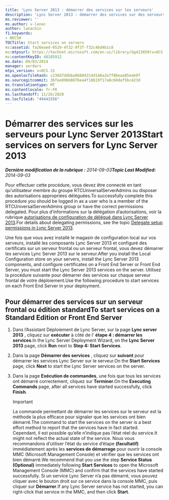 ```yaml
---
title: 'Lync Server 2013 : démarrer des services sur les serveurs'
description: 'Lync Server 2013 : démarrer des services sur des serveurs.'
ms.reviewer: ''
ms.author: v-lanac
author: lanachin
f1.keywords:
- NOCSH
TOCTitle: Start services on servers
ms:assetid: fa26eaed-0529-4f32-9f3f-f32c4bd4b1c8
ms:mtpsurl: https://technet.microsoft.com/en-us/library/Gg413059(v=OCS.15)
ms:contentKeyID: 48185912
ms.date: 09/03/2014
manager: serdars
mtps_version: v=OCS.15
ms.openlocfilehash: c238d7ddbba66604314d146a2e7f86eaa85eeb9f
ms.sourcegitcommit: 36fee89bb887bea4f18b19f17a8c69daf5bc423d
ms.translationtype: MT
ms.contentlocale: fr-FR
ms.lasthandoff: 11/26/2020
ms.locfileid: "49441556"
---
```

# <a name="start-services-on-servers-for-lync-server-2013"></a><span data-ttu-id="0e57b-103">Démarrer des services sur les serveurs pour Lync Server 2013</span><span class="sxs-lookup"><span data-stu-id="0e57b-103">Start services on servers for Lync Server 2013</span></span>

<div data-xmlns="http://www.w3.org/1999/xhtml">

<div class="topic" data-xmlns="http://www.w3.org/1999/xhtml" data-msxsl="urn:schemas-microsoft-com:xslt" data-cs="https://msdn.microsoft.com/">

<div data-asp="https://msdn2.microsoft.com/asp">



</div>

<div id="mainSection">

<div id="mainBody"><span data-ttu-id="0e57b-104">

<span> </span></span><span class="sxs-lookup"><span data-stu-id="0e57b-104">

<span> </span></span></span>

<span data-ttu-id="0e57b-105">_**Dernière modification de la rubrique :** 2014-09-03_</span><span class="sxs-lookup"><span data-stu-id="0e57b-105">_**Topic Last Modified:** 2014-09-03_</span></span>

<span data-ttu-id="0e57b-106">Pour effectuer cette procédure, vous devez être connecté en tant qu’utilisateur membre du groupe RTCUniversalServerAdmins ou disposer des autorisations appropriées déléguées.</span><span class="sxs-lookup"><span data-stu-id="0e57b-106">To successfully complete this procedure you should be logged in as a user who is a member of the RTCUniversalServerAdmins group or have the correct permissions delegated.</span></span> <span data-ttu-id="0e57b-107">Pour plus d’informations sur la délégation d’autorisations, voir la rubrique [autorisations de configuration de délégué dans Lync Server 2013](lync-server-2013-delegate-setup-permissions.md).</span><span class="sxs-lookup"><span data-stu-id="0e57b-107">For details about delegating permissions, see the topic [Delegate setup permissions in Lync Server 2013](lync-server-2013-delegate-setup-permissions.md).</span></span>

<span data-ttu-id="0e57b-108">Une fois que vous avez installé le magasin de configuration local sur vos serveurs, installé les composants Lync Server 2013 et configuré des certificats sur un serveur frontal ou un serveur frontal, vous devez démarrer les services Lync Server 2013 sur le serveur.</span><span class="sxs-lookup"><span data-stu-id="0e57b-108">After you install the Local Configuration store on your servers, install the Lync Server 2013 components, and configure certificates on a Front End Server or Front End Server, you must start the Lync Server 2013 services on the server.</span></span> <span data-ttu-id="0e57b-109">Utilisez la procédure suivante pour démarrer des services sur chaque serveur frontal de votre déploiement.</span><span class="sxs-lookup"><span data-stu-id="0e57b-109">Use the following procedure to start services on each Front End Server in your deployment.</span></span>

<div>

## <a name="to-start-services-on-a-standard-edition-or-front-end-server"></a><span data-ttu-id="0e57b-110">Pour démarrer des services sur un serveur frontal ou édition standard</span><span class="sxs-lookup"><span data-stu-id="0e57b-110">To start services on a Standard Edition or Front End Server</span></span>

1.  <span data-ttu-id="0e57b-111">Dans l’Assistant Déploiement de Lync Server, sur la page **Lync server 2013** , cliquez sur **exécuter** à côté de l' **étape 4 : démarrer les services**.</span><span class="sxs-lookup"><span data-stu-id="0e57b-111">In the Lync Server Deployment Wizard, on the **Lync Server 2013** page, click **Run** next to **Step 4: Start Services**.</span></span>

2.  <span data-ttu-id="0e57b-112">Dans la page **Démarrer des services** , cliquez sur **suivant** pour démarrer les services Lync Server sur le serveur.</span><span class="sxs-lookup"><span data-stu-id="0e57b-112">On the **Start Services** page, click **Next** to start the Lync Server services on the server.</span></span>

3.  <span data-ttu-id="0e57b-113">Dans la page **Exécution de commandes**, une fois que tous les services ont démarré correctement, cliquez sur **Terminer**.</span><span class="sxs-lookup"><span data-stu-id="0e57b-113">On the **Executing Commands** page, after all services have started successfully, click **Finish**.</span></span>
    
    <div>
    

    > [!IMPORTANT]  
    > <span data-ttu-id="0e57b-114">La commande permettant de démarrer les services sur le serveur est la méthode la plus efficace pour signaler que les services ont bien démarré.</span><span class="sxs-lookup"><span data-stu-id="0e57b-114">The command to start the services on the server is a best effort method to report that the services have in fact started.</span></span> <span data-ttu-id="0e57b-115">Cependant, il est possible qu’elle n’indique pas l’état réel du service.</span><span class="sxs-lookup"><span data-stu-id="0e57b-115">It might not reflect the actual state of the service.</span></span> <span data-ttu-id="0e57b-116">Nous vous recommandons d’utiliser l’état du service d’étape <STRONG>(facultatif)</STRONG> immédiatement après les <STRONG>services de démarrage</STRONG> pour ouvrir la console MMC (Microsoft Management Console) et vérifier que les services ont bien démarré.</span><span class="sxs-lookup"><span data-stu-id="0e57b-116">We recommend that you use the step <STRONG>Service Status (Optional)</STRONG> immediately following <STRONG>Start Services</STRONG> to open the Microsoft Management Console (MMC) and confirm that the services have started successfully.</span></span> <span data-ttu-id="0e57b-117">Si un service Lync Server n’a pas démarré, vous pouvez cliquer avec le bouton droit sur ce service dans la console MMC, puis cliquer sur <STRONG>Démarrer</STRONG>.</span><span class="sxs-lookup"><span data-stu-id="0e57b-117">If any Lync Server service has not started, you can right-click that service in the MMC, and then click <STRONG>Start</STRONG>.</span></span>

    
    <span data-ttu-id="0e57b-118"></div>

</div>

</div>

<span> </span>

</div>

</div>

</span><span class="sxs-lookup"><span data-stu-id="0e57b-118"></div>

</div>

</div>

<span> </span>

</div>

</div>

</span></span></div>

